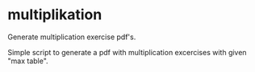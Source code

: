# multiplikation
Generate multiplication exercise pdf's.

Simple script to generate a pdf with multiplication excercises with given "max table".
